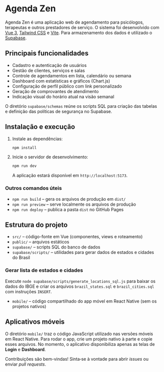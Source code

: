 # Agenda Zen

Agenda Zen é uma aplicação web de agendamento para psicólogos, terapeutas e outros prestadores de serviço. O sistema foi desenvolvido com [Vue 3](https://vuejs.org/), [Tailwind CSS](https://tailwindcss.com/) e [Vite](https://vitejs.dev/). Para armazenamento dos dados é utilizado o [Supabase](https://supabase.com/).

## Principais funcionalidades

- Cadastro e autenticação de usuários
- Gestão de clientes, serviços e salas
- Controle de agendamentos em lista, calendário ou semana
- Dashboard com estatísticas e gráficos (Chart.js)
- Configuração de perfil público com link personalizado
- Geração de comprovantes de atendimento
- Indicação visual do horário atual na visão semanal

O diretório `supabase/schemas` reúne os scripts SQL para criação das tabelas e definição das políticas de segurança no Supabase.

## Instalação e execução

1. Instale as dependências:
   ```bash
   npm install
   ```
2. Inicie o servidor de desenvolvimento:
   ```bash
   npm run dev
   ```
   A aplicação estará disponível em `http://localhost:5173`.

### Outros comandos úteis

- `npm run build` – gera os arquivos de produção em `dist/`
- `npm run preview` – serve localmente os arquivos de produção
- `npm run deploy` – publica a pasta `dist` no GitHub Pages

## Estrutura do projeto

- `src/` – código-fonte em Vue (componentes, views e roteamento)
- `public/` – arquivos estáticos
- `supabase/` – scripts SQL do banco de dados
- `supabase/scripts/` – utilidades para gerar dados de estados e cidades do Brasil

### Gerar lista de estados e cidades

Execute `node supabase/scripts/generate_locations_sql.js` para baixar os dados do IBGE
e criar os arquivos `brazil_states.sql` e `brazil_cities.sql` com instruções `INSERT`.
- `mobile/` – código compartilhado do app móvel em React Native (sem os projetos nativos)

## Aplicativos móveis

O diretório `mobile/` traz o código JavaScript utilizado nas versões móveis em React Native. Para rodar o app, crie um projeto nativo à parte e copie esses arquivos. No momento, o aplicativo disponibiliza apenas as telas de **Login** e **Dashboard**.

Contribuições são bem-vindas! Sinta‑se à vontade para abrir _issues_ ou enviar _pull requests_.
